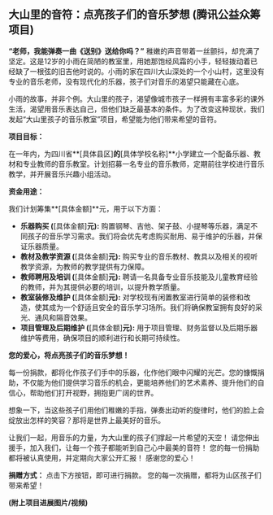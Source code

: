 ##  大山里的音符：点亮孩子们的音乐梦想 (腾讯公益众筹项目)

**“老师，我能弹奏一曲《送别》送给你吗？”**  稚嫩的声音带着一丝颤抖，却充满了坚定。这是12岁的小雨在简陋的教室里，用她那饱经风霜的小手，轻轻拨动着已经缺了一根弦的旧吉他时说的。小雨的家在四川大山深处的一个小山村，这里没有专业的音乐老师，没有现代化的乐器，孩子们对音乐的渴望只能藏在心底。


小雨的故事，并非个例。大山里的孩子，渴望像城市孩子一样拥有丰富多彩的课外生活，渴望用音乐表达自己，但他们缺乏最基本的条件。为了改变这种现状，我们发起“大山里孩子的音乐教室”项目，希望能为他们带来希望的音符。

**项目目标：**

在一年内，为四川省**[具体县区]**的**[具体学校名称]**小学建立一个配备乐器、教材和专业教师的音乐教室。计划招募一名专业的音乐教师，定期前往学校进行音乐教学，并开展音乐兴趣小组活动。

**资金用途：**

我们计划筹集**[具体金额]**元，用于以下方面：

* **乐器购买 (**[具体金额]**元):**  购置钢琴、吉他、架子鼓、小提琴等乐器，满足不同孩子的音乐学习需求。我们将会优先考虑购买耐用、易于维护的乐器，并保证乐器质量。
* **教材及教学资源 (**[具体金额]**元):**  购买专业的音乐教材、教具以及相关的视听教学资源，为教师的教学提供有力保障。
* **教师聘用及培训 (**[具体金额]**元):**  聘请一名具备专业音乐技能及儿童教育经验的教师，并为其提供必要的培训，以提升教学质量。
* **教室装修及维护 (**[具体金额]**元):** 对学校现有闲置教室进行简单的装修和改造，使其成为一个舒适且安全的音乐学习场所。我们将确保教室拥有良好的采光、通风和隔音效果。
* **项目管理及后期维护 (**[具体金额]**元):**  用于项目管理、财务监督以及后期乐器维护等费用，确保项目的顺利进行和长期可持续性。


**您的爱心，将点亮孩子们的音乐梦想！**

每一份捐款，都将化作孩子们手中的乐器，化作他们眼中闪耀的光芒。您的慷慨捐助，不仅能为他们提供学习音乐的机会，更能培养他们的艺术素养、提升他们的自信心，帮助他们打开视野，拥抱更广阔的世界。

想象一下，当这些孩子们用他们稚嫩的手指，弹奏出动听的旋律时，他们的脸上会绽放出怎样的笑容？那将是世界上最美好的音乐。

让我们一起，用音乐的力量，为大山里的孩子们撑起一片希望的天空！  请您伸出援手，加入我们，让每一个孩子都能听到自己心中最美的音符！  您的每一份捐助都将被认真使用，并定期向大家公开汇报！  感谢您的爱心！


**捐赠方式：**  点击下方按钮，即可进行捐款。 您的每一次捐赠，都将为山区孩子们带来希望！

**(附上项目进展图片/视频)**
